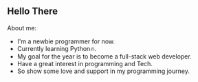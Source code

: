 <!--
- 👋 Hi, I’m @InayatBakshi46
- 👀 I’m interested in ...
- 🌱 I’m currently learning ...
- 💞️ I’m looking to collaborate on ...
- 📫 How to reach me ...
--->
## Hello There
About me:
- I'm a newbie programmer for now. 
- Currently learning Python🔥.
- My goal for the year is to become a full-stack web developer.
- Have a great interest in programming and Tech. 
- So show some love and support in my programming journey.
